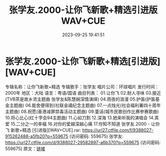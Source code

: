 ﻿---
title: 张学友.2000-让你飞新歌+精选引进版WAV+CUE
date: 2023-09-25 19:41:51
categories: WAV车载音乐、镜像
tags: 华语中文
---
# 张学友.2000-让你飞新歌+精选[引进版][WAV+CUE]

专辑名称：让你飞新歌+精选
专辑歌手：张学友
唱片公司：环球唱片
发行时间：2000年
地区：大陆
语言：粤语/国语
曲目列表：
01.让你飞
02.耐人寻味
03.接近(TVB茶是故乡浓主题曲 张学友&陈慧娴深情演绎)
04.雨夜的浪漫
05.护笛(护笛基金主题曲)
06.能舍便得到(社联金禧纪念主题曲)
07.一点烛光(社会福利署四十周年主题曲)
08.祝愿(香港减罪禁毒活动主题曲)
09.童话(城市民歌创作比赛参赛歌曲)
10.将心比心(红十字会94主题曲)
11.心如刀割
12.深海
13.她来听我的演唱会
14.真爱
15.二分之一的幸福
16.对你的爱越深越心痛
17.你知不知道
张学友.2000 - 让你飞 新歌+精选 [引进版][WAV+CUE].rar: https://url27.ctfile.com/f/9388027-915262488-a5fb20?p=559675
(访问密码: 559675)
张学友: https://url27.ctfile.com/d/9388027-29582897-a6b370?p=559675
(访问密码: 559675)
原文：[链接](https://blog.sina.com.cn/s/blog_1647c7e76010313iy.html)